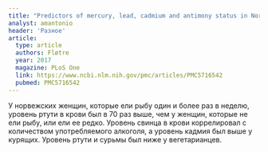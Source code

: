 ```yaml
---
title: "Predictors of mercury, lead, cadmium and antimony status in Norwegian never-pregnant women of fertile age"
analyst: amantonio
header: 'Разное'
article:
  type: article
  authors: Fløtre
  year: 2017
  magazine: PLoS One
  link: https://www.ncbi.nlm.nih.gov/pmc/articles/PMC5716542
  pubmed: PMC5716542
---
```


У норвежских женщин, которые ели рыбу один и более раз в неделю, уровень ртути в крови был в 70 раз выше, чем у женщин, которые не ели рыбу, или ели ее редко.
Уровень свинца в крови коррелировал с количеством употребляемого алкоголя, а уровень кадмия был выше у курящих. Уровень ртути и сурьмы был ниже у вегетарианцев.
